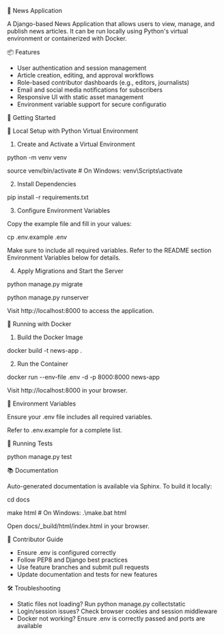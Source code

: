 📰 News Application

A Django-based News Application that allows users to view, manage, and publish news articles. It can be run locally using Python's virtual environment or containerized with Docker.

📦 Features

- User authentication and session management
- Article creation, editing, and approval workflows
- Role-based contributor dashboards (e.g., editors, journalists)
- Email and social media notifications for subscribers
- Responsive UI with static asset management
- Environment variable support for secure configuratio

🚀 Getting Started

🔧 Local Setup with Python Virtual Environment

1. Create and Activate a Virtual Environment

python -m venv venv

source venv/bin/activate  # On Windows: venv\Scripts\activate


2. Install Dependencies
   
pip install -r requirements.txt


3. Configure Environment Variables
   
Copy the example file and fill in your values:

cp .env.example .env


Make sure to include all required variables. Refer to the README section Environment Variables below for details.

4. Apply Migrations and Start the Server

python manage.py migrate

python manage.py runserver


Visit http://localhost:8000 to access the application.

🐳 Running with Docker

1. Build the Docker Image

docker build -t news-app .


2. Run the Container

docker run --env-file .env -d -p 8000:8000 news-app


Visit http://localhost:8000 in your browser.

🔐 Environment Variables

Ensure your .env file includes all required variables.

Refer to .env.example for a complete list.

🧪 Running Tests

python manage.py test


📚 Documentation

Auto-generated documentation is available via Sphinx. To build it locally:

cd docs

make html  # On Windows: .\make.bat html


Open docs/_build/html/index.html in your browser.

👥 Contributor Guide

- Ensure .env is configured correctly
- Follow PEP8 and Django best practices
- Use feature branches and submit pull requests
- Update documentation and tests for new features

🛠️ Troubleshooting

- Static files not loading? Run python manage.py collectstatic
- Login/session issues? Check browser cookies and session middleware
- Docker not working? Ensure .env is correctly passed and ports are available

